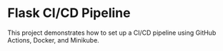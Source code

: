 # Flask CI/CD Pipeline

This project demonstrates how to set up a CI/CD pipeline using GitHub Actions, Docker, and Minikube.
